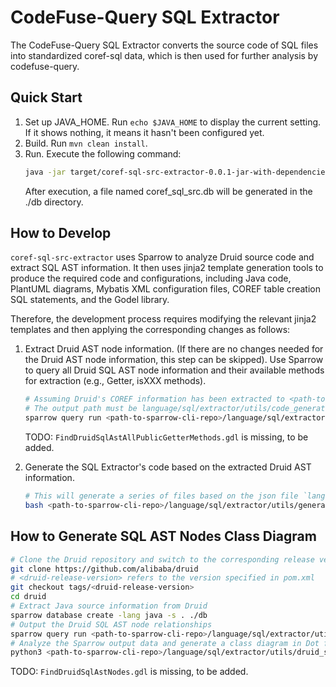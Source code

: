 # CodeFuse-Query SQL Extractor

The CodeFuse-Query SQL Extractor converts the source code of SQL files into standardized coref-sql data, which is then used for further analysis by codefuse-query. 

## Quick Start

1. Set up JAVA_HOME. Run `echo $JAVA_HOME` to display the current setting. If it shows nothing, it means it hasn't been configured yet.
2. Build. Run `mvn clean install`.
3. Run. Execute the following command:
   ```bash
   java -jar target/coref-sql-src-extractor-0.0.1-jar-with-dependencies.jar ${YOUR_REPO} ./db
   ```
   After execution, a file named coref_sql_src.db will be generated in the ./db directory.

## How to Develop

`coref-sql-src-extractor` uses Sparrow to analyze Druid source code and extract SQL AST information. It then uses jinja2 template generation tools to produce the required code and configurations, including Java code, PlantUML diagrams, Mybatis XML configuration files, COREF table creation SQL statements, and the Godel library.

Therefore, the development process requires modifying the relevant jinja2 templates and then applying the corresponding changes as follows:

1. Extract Druid AST node information. (If there are no changes needed for the Druid AST node information, this step can be skipped). Use Sparrow to query all Druid SQL AST node information and their available methods for extraction (e.g., Getter, isXXX methods).
   ```bash
   # Assuming Druid's COREF information has been extracted to <path-to-druid-repo>/db
   # The output path must be language/sql/extractor/utils/code_generator/FindDruidSqlAstAllPublicGetterMethods.json, as step 2 will use this location by default
   sparrow query run <path-to-sparrow-cli-repo>/language/sql/extractor/utils/code_generator/FindDruidSqlAstAllPublicGetterMethods.gdl -f json -o <path-to-sparrow-cli-repo>/language/sql/extractor/utils/code_generator -d <path-to-druid-repo>/db
   ```
   TODO: `FindDruidSqlAstAllPublicGetterMethods.gdl` is missing, to be added.

2. Generate the SQL Extractor's code based on the extracted Druid AST information.
   ```bash 
   # This will generate a series of files based on the json file `language/sql/extractor/utils/code_generator/FindDruidSqlAstAllPublicGetterMethods.json` from step 1.
   bash <path-to-sparrow-cli-repo>/language/sql/extractor/utils/generate_all_code.sh
   ```

## How to Generate SQL AST Nodes Class Diagram

```bash
# Clone the Druid repository and switch to the corresponding release version
git clone https://github.com/alibaba/druid
# <druid-release-version> refers to the version specified in pom.xml
git checkout tags/<druid-release-version>
cd druid
# Extract Java source information from Druid
sparrow database create -lang java -s . ./db
# Output the Druid SQL AST node relationships
sparrow query run <path-to-sparrow-cli-repo>/language/sql/extractor/utils/druid_sql_ast_nodes/FindDruidSqlAstNodes.gdl -f json -o <path-to-sparrow-cli-repo>/language/sql/extractor/utils/druid_sql_ast_nodes -d ./db
# Analyze the Sparrow output data and generate a class diagram in Dot format
python3 <path-to-sparrow-cli-repo>/language/sql/extractor/utils/druid_sql_ast_nodes/generate_dot_diagram.py 
```

TODO: `FindDruidSqlAstNodes.gdl` is missing, to be added.
